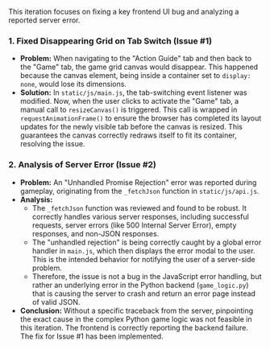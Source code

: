 This iteration focuses on fixing a key frontend UI bug and analyzing a reported server error.

### 1. Fixed Disappearing Grid on Tab Switch (Issue #1)

- **Problem:** When navigating to the "Action Guide" tab and then back to the "Game" tab, the game grid canvas would disappear. This happened because the canvas element, being inside a container set to `display: none`, would lose its dimensions.
- **Solution:** In `static/js/main.js`, the tab-switching event listener was modified. Now, when the user clicks to activate the "Game" tab, a manual call to `resizeCanvas()` is triggered. This call is wrapped in `requestAnimationFrame()` to ensure the browser has completed its layout updates for the newly visible tab before the canvas is resized. This guarantees the canvas correctly redraws itself to fit its container, resolving the issue.

### 2. Analysis of Server Error (Issue #2)

- **Problem:** An "Unhandled Promise Rejection" error was reported during gameplay, originating from the `_fetchJson` function in `static/js/api.js`.
- **Analysis:**
    - The `_fetchJson` function was reviewed and found to be robust. It correctly handles various server responses, including successful requests, server errors (like 500 Internal Server Error), empty responses, and non-JSON responses.
    - The "unhandled rejection" is being correctly caught by a global error handler in `main.js`, which then displays the error modal to the user. This is the intended behavior for notifying the user of a server-side problem.
    - Therefore, the issue is not a bug in the JavaScript error handling, but rather an underlying error in the Python backend (`game_logic.py`) that is causing the server to crash and return an error page instead of valid JSON.
- **Conclusion:** Without a specific traceback from the server, pinpointing the exact cause in the complex Python game logic was not feasible in this iteration. The frontend is correctly reporting the backend failure. The fix for Issue #1 has been implemented.